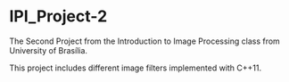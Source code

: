 # IPI_Project-2
The Second Project from the Introduction to Image Processing class from University of Brasília.

This project includes different image filters implemented with C++11.
